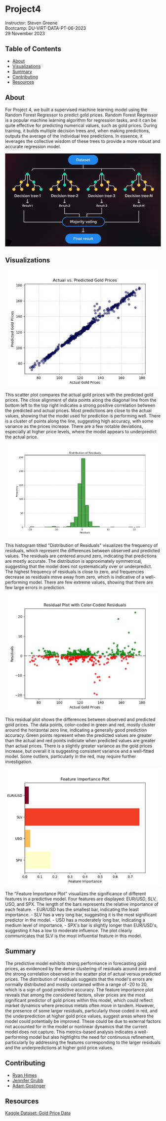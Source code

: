 # Project4
Instructor: Steven Greene  
Bootcamp: DU-VIRT-DATA-PT-06-2023  
29 November 2023  

## Table of Contents
- [About](#about)
- [Visualizations](#visualizations)
- [Summary](#summary)
- [Contributing](#contributing)
- [Resources](#resources)

## About
For Project 4, we built a supervised machine learning model using the Random Forest Regressor to predict gold prices. Random Forest Regressor is a popular machine learning algorithm for regression tasks, and it can be quite effective for predicting numerical values, such as gold prices. During training, it builds multiple decision trees and, when making predictions, outputs the average of the individual tree predictions. In essence, it leverages the collective wisdom of these trees to provide a more robust and accurate regression model.  

<p align="center">
<img src="Images/RandomTree.png">
</p>

## Visualizations
<p align="center">
<img src="Images/actual_vs_predicted.jpg">  
</p>
This scatter plot compares the actual gold prices with the predicted gold prices. The close alignment of data points along the diagonal line from the bottom left to the top right indicates a strong positive correlation between the predicted and actual prices. Most predictions are close to the actual values, showing that the model used for prediction is performing well. There is a cluster of points along the line, suggesting high accuracy, with some variance as the prices increase. There are a few notable deviations, especially at higher price levels, where the model appears to underpredict the actual price.  

<p align="center">
<img src="Images/residual_distribution.jpg">
</p>
This histogram titled "Distribution of Residuals" visualizes the frequency of residuals, which represent the differences between observed and predicted values. The residuals are centered around zero, indicating that predictions are mostly accurate. The distribution is approximately symmetrical, suggesting that the model does not systematically over or underpredict. The highest frequency of residuals is close to zero, and frequencies decrease as residuals move away from zero, which is indicative of a well-performing model. There are few extreme values, showing that there are few large errors in prediction.  

<p align="center">
<img src="Images/residuals_plot.jpg">
</p>
This residual plot shows the differences between observed and predicted gold prices. The data points, color-coded in green and red, mostly cluster around the horizontal zero line, indicating a generally good prediction accuracy. Green points represent when the predicted values are greater than the actual and red points indiciate when predicted values are greater than actual prices. There is a slightly greater variance as the gold prices increase, but overall it is suggesting consistent variance and a well-fitted model. Some outliers, particularly in the red, may require further investigation.  

<p align="center">
<img src="Images/features.jpg">
</p>
The "Feature Importance Plot" visualizes the significance of different features in a predictive model. Four features are displayed: EUR/USD, SLV, USO, and SPX. The length of the bars represents the relative importance of each feature.
   - EUR/USD has the smallest bar, indicating the least importance.  
   - SLV has a very long bar, suggesting it is the most significant predictor in the model.  
   - USO has a moderately long bar, indicating a medium level of importance.  
   - SPX's bar is slightly longer than EUR/USD's, suggesting it has a low to moderate influence.  
   The plot clearly communicates that SLV is the most influential feature in this model.  

## Summary
The predictive model exhibits strong performance in forecasting gold prices, as evidenced by the dense clustering of residuals around zero and the strong correlation observed in the scatter plot of actual versus predicted prices. The distribution of residuals suggests that the model's errors are normally distributed and mostly contained within a range of -20 to 20, which is a sign of good predictive accuracy. The feature importance plot reveals that among the considered factors, silver prices are the most significant predictor of gold prices within this model, which could reflect market dynamics where precious metals often move in tandem. However, the presence of some larger residuals, particularly those coded in red, and the underprediction at higher gold price values, suggest areas where the model could potentially be improved. These could be due to external factors not accounted for in the model or nonlinear dynamics that the current model does not capture. This metrics-based analysis indicates a well-performing model but also highlights the need for continuous refinement, particularly by addressing the features corresponding to the larger residuals and the underpredictions at higher gold price values.  

## Contributing
- <a href="https://www.github.com/ryguy57/" target="_blank">Ryan Himes</a>
- <a href="https://www.github.com/jgrubb38/" target="_blank">Jennifer Grubb</a>
- <a href="https://www.github.com/agostinger/" target="_blank">Adam Gostinger</a>

## Resources
<a href="https://www.kaggle.com/datasets/altruistdelhite04/gold-price-data"> Kaggle Dataset: Gold Price Data</a>  
